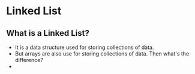 # Linked List

## What is a Linked List?
- It is a data structure used for storing collections of data.
- But arrays are also use for storing collections of data. Then what's the difference?
- 